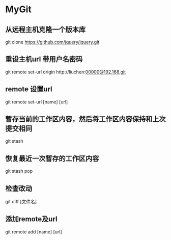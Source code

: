 # MyGit


## 从远程主机克隆一个版本库

git clone https://github.com/jquery/jquery.git

## 重设主机url 带用户名密码

git remote set-url origin http://liuchen:00000@192.168.git

## remote 设置url

git remote set-url [name] [url]

## 暂存当前的工作区内容，然后将工作区内容保持和上次提交相同

git stash

## 恢复最近一次暂存的工作区内容

git stash pop

## 检查改动

git diff [文件名]

## 添加remote及url

git remote add [name] [url]
